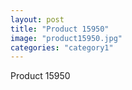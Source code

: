 ```yaml
---
layout: post
title: "Product 15950"
image: "product15950.jpg"
categories: "category1"
---
```

Product 15950
